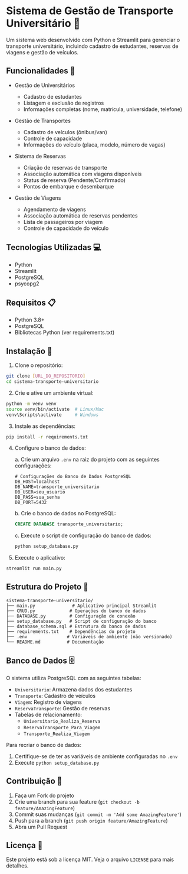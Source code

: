# Sistema de Gestão de Transporte Universitário 🚌

Um sistema web desenvolvido com Python e Streamlit para gerenciar o transporte universitário, incluindo cadastro de estudantes, reservas de viagens e gestão de veículos.

## Funcionalidades 🎯

- Gestão de Universitários
  - Cadastro de estudantes
  - Listagem e exclusão de registros
  - Informações completas (nome, matrícula, universidade, telefone)

- Gestão de Transportes
  - Cadastro de veículos (ônibus/van)
  - Controle de capacidade
  - Informações do veículo (placa, modelo, número de vagas)

- Sistema de Reservas
  - Criação de reservas de transporte
  - Associação automática com viagens disponíveis
  - Status de reserva (Pendente/Confirmado)
  - Pontos de embarque e desembarque

- Gestão de Viagens
  - Agendamento de viagens
  - Associação automática de reservas pendentes
  - Lista de passageiros por viagem
  - Controle de capacidade do veículo

## Tecnologias Utilizadas 💻

- Python
- Streamlit
- PostgreSQL
- psycopg2

## Requisitos 📋

- Python 3.8+
- PostgreSQL
- Bibliotecas Python (ver requirements.txt)

## Instalação 🚀

1. Clone o repositório:
```bash
git clone [URL_DO_REPOSITORIO]
cd sistema-transporte-universitario
```

2. Crie e ative um ambiente virtual:
```bash
python -m venv venv
source venv/bin/activate  # Linux/Mac
venv\Scripts\activate     # Windows
```

3. Instale as dependências:
```bash
pip install -r requirements.txt
```

4. Configure o banco de dados:

   a. Crie um arquivo `.env` na raiz do projeto com as seguintes configurações:
   ```env
   # Configurações do Banco de Dados PostgreSQL
   DB_HOST=localhost
   DB_NAME=transporte_universitario
   DB_USER=seu_usuario
   DB_PASS=sua_senha
   DB_PORT=5432
   ```

   b. Crie o banco de dados no PostgreSQL:
   ```sql
   CREATE DATABASE transporte_universitario;
   ```

   c. Execute o script de configuração do banco de dados:
   ```bash
   python setup_database.py
   ```

5. Execute o aplicativo:
```bash
streamlit run main.py
```

## Estrutura do Projeto 📁

```
sistema-transporte-universitario/
├── main.py              # Aplicativo principal Streamlit
├── CRUD.py             # Operações do banco de dados
├── DATABASE.py         # Configuração de conexão
├── setup_database.py   # Script de configuração do banco
├── database_schema.sql # Estrutura do banco de dados
├── requirements.txt    # Dependências do projeto
├── .env               # Variáveis de ambiente (não versionado)
└── README.md          # Documentação
```

## Banco de Dados 🗄️

O sistema utiliza PostgreSQL com as seguintes tabelas:

- `Universitario`: Armazena dados dos estudantes
- `Transporte`: Cadastro de veículos
- `Viagem`: Registro de viagens
- `ReservaTransporte`: Gestão de reservas
- Tabelas de relacionamento:
  - `Universitario_Realiza_Reserva`
  - `ReservaTransporte_Para_Viagem`
  - `Transporte_Realiza_Viagem`

Para recriar o banco de dados:
1. Certifique-se de ter as variáveis de ambiente configuradas no `.env`
2. Execute `python setup_database.py`

## Contribuição 🤝

1. Faça um Fork do projeto
2. Crie uma branch para sua feature (`git checkout -b feature/AmazingFeature`)
3. Commit suas mudanças (`git commit -m 'Add some AmazingFeature'`)
4. Push para a branch (`git push origin feature/AmazingFeature`)
5. Abra um Pull Request

## Licença 📄

Este projeto está sob a licença MIT. Veja o arquivo `LICENSE` para mais detalhes. 